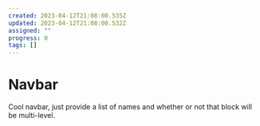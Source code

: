 ```yaml
---
created: 2023-04-12T21:08:00.535Z
updated: 2023-04-12T21:08:00.532Z
assigned: ""
progress: 0
tags: []
---
```


# Navbar

Cool navbar, just provide a list of names and whether or not that block will be multi-level.
